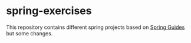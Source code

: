 # spring-exercises
This repository contains different spring projects based on [Spring Guides](https://spring.io/guides#getting-started-guides) but some changes. 
